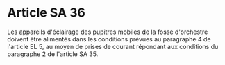 # Article SA 36

Les appareils d'éclairage des pupitres mobiles de la fosse d'orchestre doivent être alimentés dans les conditions prévues au paragraphe 4 de l'article EL 5, au moyen de prises de courant répondant aux conditions du paragraphe 2 de l'article SA 35.
